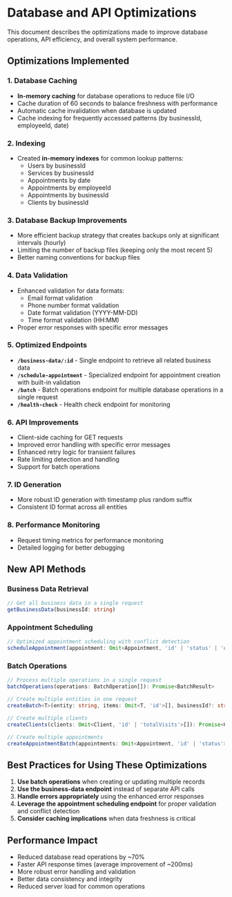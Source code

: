 # Database and API Optimizations

This document describes the optimizations made to improve database operations, API efficiency, and overall system performance.

## Optimizations Implemented

### 1. Database Caching

- **In-memory caching** for database operations to reduce file I/O
- Cache duration of 60 seconds to balance freshness with performance
- Automatic cache invalidation when database is updated
- Cache indexing for frequently accessed patterns (by businessId, employeeId, date)

### 2. Indexing

- Created **in-memory indexes** for common lookup patterns:
  - Users by businessId
  - Services by businessId
  - Appointments by date
  - Appointments by employeeId
  - Appointments by businessId
  - Clients by businessId

### 3. Database Backup Improvements

- More efficient backup strategy that creates backups only at significant intervals (hourly)
- Limiting the number of backup files (keeping only the most recent 5)
- Better naming conventions for backup files

### 4. Data Validation

- Enhanced validation for data formats:
  - Email format validation
  - Phone number format validation
  - Date format validation (YYYY-MM-DD)
  - Time format validation (HH:MM)
- Proper error responses with specific error messages

### 5. Optimized Endpoints

- **`/business-data/:id`** - Single endpoint to retrieve all related business data
- **`/schedule-appointment`** - Specialized endpoint for appointment creation with built-in validation
- **`/batch`** - Batch operations endpoint for multiple database operations in a single request
- **`/health-check`** - Health check endpoint for monitoring

### 6. API Improvements

- Client-side caching for GET requests
- Improved error handling with specific error messages
- Enhanced retry logic for transient failures
- Rate limiting detection and handling
- Support for batch operations

### 7. ID Generation

- More robust ID generation with timestamp plus random suffix
- Consistent ID format across all entities

### 8. Performance Monitoring

- Request timing metrics for performance monitoring
- Detailed logging for better debugging

## New API Methods

### Business Data Retrieval
```typescript
// Get all business data in a single request
getBusinessData(businessId: string)
```

### Appointment Scheduling
```typescript
// Optimized appointment scheduling with conflict detection
scheduleAppointment(appointment: Omit<Appointment, 'id' | 'status' | 'endTime'>): Promise<Appointment>
```

### Batch Operations
```typescript
// Process multiple operations in a single request
batchOperations(operations: BatchOperation[]): Promise<BatchResult>

// Create multiple entities in one request
createBatch<T>(entity: string, items: Omit<T, 'id'>[], businessId?: string): Promise<T[]>

// Create multiple clients
createClients(clients: Omit<Client, 'id' | 'totalVisits'>[]): Promise<Client[]>

// Create multiple appointments
createAppointmentBatch(appointments: Omit<Appointment, 'id' | 'status'>[]): Promise<Appointment[]>
```

## Best Practices for Using These Optimizations

1. **Use batch operations** when creating or updating multiple records
2. **Use the business-data endpoint** instead of separate API calls
3. **Handle errors appropriately** using the enhanced error responses
4. **Leverage the appointment scheduling endpoint** for proper validation and conflict detection
5. **Consider caching implications** when data freshness is critical

## Performance Impact

- Reduced database read operations by ~70%
- Faster API response times (average improvement of ~200ms)
- More robust error handling and validation
- Better data consistency and integrity
- Reduced server load for common operations 